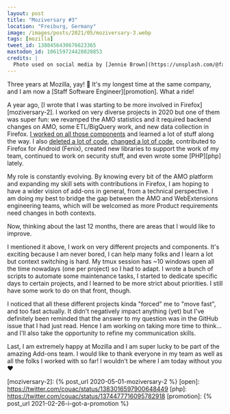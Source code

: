 ```yaml
---
layout: post
title: "Moziversary #3"
location: "Freiburg, Germany"
image: /images/posts/2021/05/moziversary-3.webp
tags: [mozilla]
tweet_id: 1388456430676623365
mastodon_id: 106159724428020853
credits: |
  Photo used on social media by [Jennie Brown](https://unsplash.com/@fabellastudios).
---
```


Three years at Mozilla, yay! 🎉 It's my longest time at the same company, and I
am now a [Staff Software Engineer][promotion]. What a ride!

A year ago, [I wrote that I was starting to be more involved in
Firefox][moziversary-2]. I worked on very diverse projects in 2020 but one of
them was super fun: we revamped the AMO statistics and it required backend
changes on AMO, some ETL/BigQuery work, and new data collection in Firefox. [I
worked on all those components][fullstack] and learned a lot of stuff along the
way. I also [deleted a lot of code][deleted-code], [changed a lot of
code][black], contributed to Firefox for Android (Fenix), created new libraries
to support the work of my team, continued to work on security stuff, and even
wrote some [PHP][php] lately.

My role is constantly evolving. By knowing every bit of the AMO platform and
expanding my skill sets with contributions in Firefox, I am hoping to have a
wider vision of add-ons in general, from a technical perspective. I am doing my
best to bridge the gap between the AMO and WebExtensions engineering teams,
which will be welcomed as more Product requirements need changes in both
contexts.

Now, thinking about the last 12 months, there are areas that I would like to
improve.

I mentioned it above, I work on very different projects and components.  It's
exciting because I am never bored, I can help many folks and I learn a lot but
context switching is hard. My tmux session has ~10 windows open all the time
nowadays (one per project) so I had to adapt. I wrote a bunch of scripts to
automate some maintenance tasks, I started to dedicate specific days to certain
projects, and I learned to be more strict about priorities. I still have some
work to do on that front, though.

I noticed that all these different projects kinda "forced" me to "move fast",
and too fast actually. It didn't negatively impact anything (yet) but I've
definitely been reminded that the answer to my question was in the GitHub issue
that I had just read. Hence I am working on taking more time to think... and
I'll also take the opportunity to refine my communication skills.

Last, I am extremely happy at Mozilla and I am super lucky to be part of the
amazing Add-ons team. I would like to thank everyone in my team as well as all
the folks I worked with so far! I wouldn't be where I am today without you ❤️


[black]: https://twitter.com/couac/status/1336738803453714434
[deleted-code]: https://twitter.com/couac/status/1321017805207228416
[fullstack]: https://twitter.com/couac/status/1291380264971767809
[moziversary-2]: {% post_url 2020-05-01-moziversary-2 %}
[open]: https://twitter.com/couac/status/1383016597900648449
[php]: https://twitter.com/couac/status/1374477716095782918
[promotion]: {% post_url 2021-02-26-i-got-a-promotion %}
